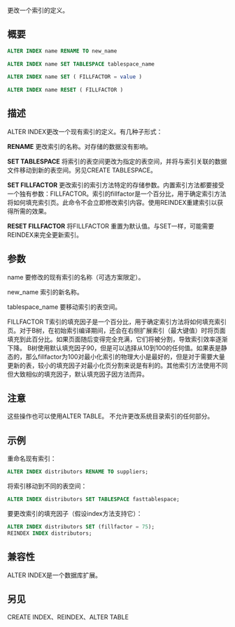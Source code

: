 更改一个索引的定义。

## 概要

```sql
ALTER INDEX name RENAME TO new_name
 
ALTER INDEX name SET TABLESPACE tablespace_name
 
ALTER INDEX name SET ( FILLFACTOR = value )
 
ALTER INDEX name RESET ( FILLFACTOR )
```

## 描述
ALTER INDEX更改一个现有索引的定义。有几种子形式：

**RENAME**
更改索引的名称。对存储的数据没有影响。

**SET TABLESPACE** 
将索引的表空间更改为指定的表空间，并将与索引关联的数据文件移动到新的表空间。另见CREATE TABLESPACE。

**SET FILLFACTOR** 
更改索引的索引方法特定的存储参数。内置索引方法都要接受一个独有参数：FILLFACTOR。索引的fillfactor是一个百分比，用于确定索引方法将如何填充索引页。此命令不会立即修改索引内容。使用REINDEX重建索引以获得所需的效果。

**RESET FILLFACTOR**
将FILLFACTOR 重置为默认值。与SET一样，可能需要REINDEX来完全更新索引。

## 参数
name
要修改的现有索引的名称（可选方案限定）。

new_name
索引的新名称。

tablespace_name
要移动索引的表空间。

FILLFACTOR
T索引的填充因子是一个百分比，用于确定索引方法将如何填充索引页。对于B树，在初始索引编译期间，还会在右侧扩展索引（最大键值）时将页面填充到此百分比。如果页面随后变得完全充满，它们将被分割，导致索引效率逐渐下降。
B树使用默认填充因子90，但是可以选择从10到100的任何值。如果表是静态的，那么fillfactor为100对最小化索引的物理大小是最好的，但是对于需要大量更新的表，较小的填充因子对最小化页分割来说是有利的。其他索引方法使用不同但大致相似的填充因子，默认填充因子因方法而异。

## 注意
这些操作也可以使用ALTER TABLE。
不允许更改系统目录索引的任何部分。

## 示例
重命名现有索引：
```sql
ALTER INDEX distributors RENAME TO suppliers;
```

将索引移动到不同的表空间：
```sql
ALTER INDEX distributors SET TABLESPACE fasttablespace;
```

要更改索引的填充因子（假设index方法支持它）：
```sql
ALTER INDEX distributors SET (fillfactor = 75);
REINDEX INDEX distributors;
```

## 兼容性
ALTER INDEX是一个数据库扩展。

## 另见
CREATE INDEX、REINDEX、ALTER TABLE
